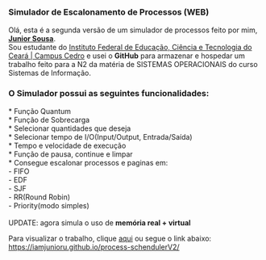 #
<h3>Simulador de Escalonamento de Processos (WEB)</h2>

Olá, esta é a segunda versão de um simulador de processos feito por mim, <a href="https://github.com/iamjunioru"><b>Junior Sousa</b></a>.<br>
Sou estudante do <a href="https://ifce.edu.br/">Instituto Federal de Educação, Ciência e Tecnologia do Ceará | Campus Cedro</a>
e usei o <b>GitHub</b> para armazenar e hospedar um trabalho feito para a N2 da matéria de SISTEMAS OPERACIONAIS do curso Sistemas de Informação.<p>

<h3>O Simulador possui as seguintes funcionalidades:</h3>
* Função Quantum<br>
* Função de Sobrecarga<br>
* Selecionar quantidades que deseja<br>
* Selecionar tempo de I/O(Input/Output, Entrada/Saída)<br>
* Tempo e velocidade de execução<br>
* Função de pausa, continue e limpar<br>
* Consegue escalonar processos e paginas em:<br>
- FIFO<br>
- EDF<br>
- SJF<br>
- RR(Round Robin)<br>
- Priority(modo simples)<br> 
<br>
UPDATE: agora simula o uso de <b>memória real + virtual</b><br>

Para visualizar o trabalho, clique <a href="https://iamjunioru.github.io/process-schendulerV2/">aqui</a> ou segue o link abaixo:<br>
https://iamjunioru.github.io/process-schendulerV2/ 
